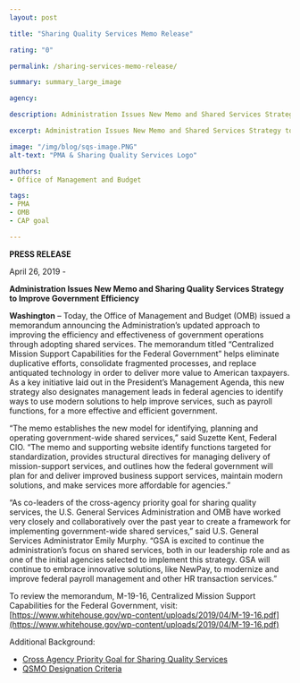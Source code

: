 ```yaml
---
layout: post

title: "Sharing Quality Services Memo Release"

rating: "0"

permalink: /sharing-services-memo-release/

summary: summary_large_image

agency:

description: Administration Issues New Memo and Shared Services Strategy to Improve Government Efficiency

excerpt: Administration Issues New Memo and Shared Services Strategy to Improve Government Efficiency

image: "/img/blog/sqs-image.PNG"
alt-text: "PMA & Sharing Quality Services Logo"

authors:
- Office of Management and Budget

tags:
- PMA
- OMB
- CAP goal

---
```


**PRESS RELEASE**

April 26, 2019 -

**Administration Issues New Memo and Sharing Quality Services Strategy to Improve Government Efficiency**

**Washington** – Today, the Office of Management and Budget (OMB) issued a memorandum announcing the Administration’s updated approach to improving the efficiency and effectiveness of government operations through adopting shared services. The memorandum titled “Centralized Mission Support Capabilities for the Federal Government” helps eliminate duplicative efforts, consolidate fragmented processes, and replace antiquated technology in order to deliver more value to American taxpayers. As a key initiative laid out in the President’s Management Agenda, this new strategy also designates management leads in federal agencies to identify ways to use modern solutions to help improve services, such as payroll functions, for a more effective and efficient government.

“The memo establishes the new model for identifying, planning and operating government-wide shared services,” said Suzette Kent, Federal CIO. “The memo and supporting website identify functions targeted for standardization, provides structural directives for managing delivery of mission-support services, and outlines how the federal government will plan for and deliver improved business support services, maintain modern solutions, and make services more affordable for agencies.”

“As co-leaders of the cross-agency priority goal for sharing quality services, the U.S. General Services Administration and OMB have worked very closely and collaboratively over the past year to create a framework for implementing government-wide shared services,” said U.S. General Services Administrator Emily Murphy. “GSA is excited to continue the administration’s focus on shared services, both in our leadership role and as one of the initial agencies selected to implement this strategy. GSA will continue to embrace innovative solutions, like NewPay, to modernize and improve federal payroll management and other HR transaction services.”

To review the memorandum, M-19-16, Centralized Mission Support Capabilities for the Federal Government, visit: [https://www.whitehouse.gov/wp-content/uploads/2019/04/M-19-16.pdf](https://www.whitehouse.gov/wp-content/uploads/2019/04/M-19-16.pdf)

Additional Background:
* [Cross Agency Priority Goal for Sharing Quality Services](https://www.performance.gov/CAP/CAP_goal_5.html)
* [QSMO Designation Criteria](https://ussm.gsa.gov/assets/files/QSMO-Long-term-Designation-Criteria.pdf)
